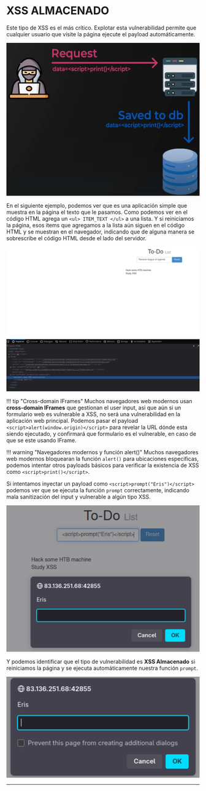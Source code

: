 # XSS ALMACENADO

Este tipo de XSS es el más crítico. Explotar esta vulnerabilidad permite que cualquier usuario que visite la página ejecute el payload automáticamente.

![stored xss](assets/stored_xss.png)

En el siguiente ejemplo, podemos ver que es una aplicación simple que muestra en la página el texto que le pasamos. Como podemos ver en el código HTML agrega un `<ul> ITEM_TEXT </ul>` a una lista. Y si reiniciamos la página, esos items que agregamos a la lista aún siguen en el código HTML y se muestran en el navegador, indicando que de alguna manera se sobrescribe el código HTML desde el lado del servidor.

![example xss page](assets/example_xss_page.png)

!!! tip "Cross-domain IFrames"
    Muchos navegadores web modernos usan **cross-domain IFrames** que gestionan el user input, asi que aún si un formulario web es vulnerable a XSS, no será una vulnerabilidad en la aplicación web principal. Podemos pasar el payload `<script>alert(window.origin)</script>` para revelar la URL dónde esta siendo ejecutado, y confirmará que formulario es el vulnerable, en caso de que se este usando IFrame.

!!! warning "Navegadores modernos y función alert()"
    Muchos navegadores web modernos bloquearan la función `alert()` para ubicaciones especificas, podemos intentar otros payloads básicos para verificar la existencia de XSS como `<script>print()</script>`.

Si intentamos inyectar un payload como `<script>prompt("Eris")</script>` podemos ver que se ejecuta la función `prompt` correctamente, indicando mala sanitización del input y vulnerable a algún tipo XSS.

![working xss](assets/working_xss.png)

Y podemos identificar que el tipo de vulnerabilidad es **XSS Almacenado** si reiniciamos la página y se ejecuta automáticamente nuestra función `prompt`.

![working stored xss](assets/working_stored_xss.png)

---

